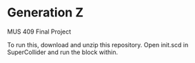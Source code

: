 # Generation Z

MUS 409 Final Project

To run this, download and unzip this repository. Open init.scd in SuperCollider and run the block within.
